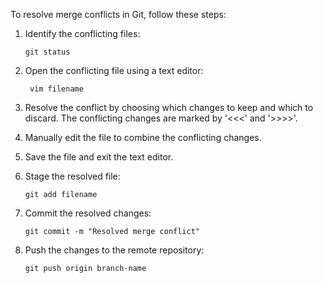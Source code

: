To resolve merge conflicts in Git, follow these steps:

1. Identify the conflicting files:
   ```
   git status
   ```
2. Open the conflicting file using a text editor:
   ```
    vim filename
   ```
3. Resolve the conflict by choosing which changes to keep and which to discard. The conflicting changes are marked by '<<<' and '>>>>'.

4. Manually edit the file to combine the conflicting changes.

5. Save the file and exit the text editor.

6. Stage the resolved file:
   ```  
   git add filename
   ```
7. Commit the resolved changes:
   ```
   git commit -m "Resolved merge conflict"
   ```
8. Push the changes to the remote repository:
   ```
   git push origin branch-name
   ```
